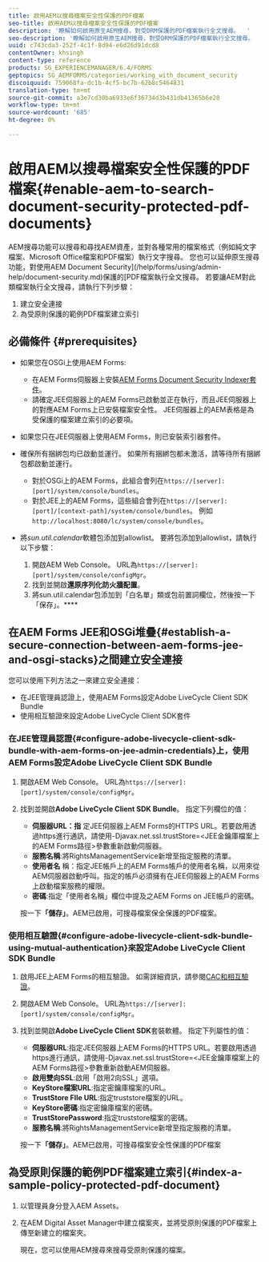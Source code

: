 ```yaml
---
title: 啟用AEM以搜尋檔案安全性保護的PDF檔案
seo-title: 啟用AEM以搜尋檔案安全性保護的PDF檔案
description: '瞭解如何啟用原生AEM搜尋，對受DRM保護的PDF檔案執行全文搜尋。  '
seo-description: '瞭解如何啟用原生AEM搜尋，對受DRM保護的PDF檔案執行全文搜尋。  '
uuid: c743cda3-252f-4c1f-8d94-e6d26d91dcd8
contentOwner: khsingh
content-type: reference
products: SG_EXPERIENCEMANAGER/6.4/FORMS
geptopics: SG_AEMFORMS/categories/working_with_document_security
discoiquuid: 759068fa-dc1b-4cf5-bc7b-62b8c5464831
translation-type: tm+mt
source-git-commit: a3e7cd30ba6933e6f36734d3b431db41365b6e20
workflow-type: tm+mt
source-wordcount: '685'
ht-degree: 0%

---
```



# 啟用AEM以搜尋檔案安全性保護的PDF檔案{#enable-aem-to-search-document-security-protected-pdf-documents}

AEM搜尋功能可以搜尋和尋找AEM資產，並對各種常用的檔案格式（例如純文字檔案、Microsoft Office檔案和PDF檔案）執行文字搜尋。 您也可以延伸原生搜尋功能，對使用AEM Document Security](/help/forms/using/admin-help/document-security.md)保護的[PDF檔案執行全文搜尋。 若要讓AEM對此類檔案執行全文搜尋，請執行下列步驟：

1. 建立安全連接
1. 為受原則保護的範例PDF檔案建立索引

## 必備條件 {#prerequisites}

* 如果您在OSGi上使用AEM Forms:

   * 在AEM Forms伺服器上安裝[AEM Forms Document Security Indexer套件](https://helpx.adobe.com/aem-forms/kb/aem-forms-releases.html)。
   * 請確定JEE伺服器上的AEM Forms已啟動並正在執行，而且JEE伺服器上的對應AEM Forms上已安裝檔案安全性。 JEE伺服器上的AEM表格是為受保護的檔案建立索引的必要項。

* 如果您只在JEE伺服器上使用AEM Forms，則已安裝索引器套件。
* 確保所有捆綁包均已啟動並運行。 如果所有捆綁包都未激活，請等待所有捆綁包都啟動並運行。

   * 對於OSGi上的AEM Forms，此組合會列在`https://[server]:[port]/system/console/bundles`。
   * 對於JEE上的AEM Forms，這些組合會列在`https://[server]:[port]/[context-path]/system/console/bundles`。 例如`http://localhost:8080/lc/system/console/bundles`。

* 將&#x200B;*sun.util.calendar*&#x200B;軟體包添加到allowlist。 要將包添加到allowlist，請執行以下步驟：

   1. 開啟AEM Web Console。 URL為`https://[server]:[port]/system/console/configMgr`。
   1. 找到並開啟&#x200B;**還原序列化防火牆配置**。
   1. 將sun.util.calendar包添加到「白名單」類或包前置詞欄位，然後按一下「保存」。****

## 在AEM Forms JEE和OSGi堆疊{#establish-a-secure-connection-between-aem-forms-jee-and-osgi-stacks}之間建立安全連接

您可以使用下列方法之一來建立安全連接：

* 在JEE管理員認證上，使用AEM Forms設定Adobe LiveCycle Client SDK Bundle
* 使用相互驗證來設定Adobe LiveCycle Client SDK套件

### 在JEE管理員認證{#configure-adobe-livecycle-client-sdk-bundle-with-aem-forms-on-jee-admin-credentials}上，使用AEM Forms設定Adobe LiveCycle Client SDK Bundle

1. 開啟AEM Web Console。 URL為`https://[server]:[port]/system/console/configMgr`。
1. 找到並開啟&#x200B;**Adobe LiveCycle Client SDK Bundle**。 指定下列欄位的值：

   * **伺服器URL：指** 定JEE伺服器上AEM Forms的HTTPS URL。若要啟用透過https進行通訊，請使用-Djavax.net.ssl.trustStore=&lt;JEE金鑰庫檔案上的AEM Forms路徑>參數重新啟動伺服器。
   * **服務名稱**:將RightsManagementService新增至指定服務的清單。
   * **使用者名** 稱：指定JEE帳戶上的AEM Forms帳戶的使用者名稱，以用來從AEM伺服器啟動呼叫。指定的帳戶必須擁有在JEE伺服器上的AEM Forms上啟動檔案服務的權限。
   * **密碼**:指定「使用者名稱」欄位中提及之AEM Forms on JEE帳戶的密碼。

   按一下&#x200B;**「儲存」**。AEM已啟用，可搜尋檔案保全保護的PDF檔案。

### 使用相互驗證{#configure-adobe-livecycle-client-sdk-bundle-using-mutual-authentication}來設定Adobe LiveCycle Client SDK Bundle

1. 啟用JEE上AEM Forms的相互驗證。 如需詳細資訊，請參閱[CAC和相互驗證](https://helpx.adobe.com/livecycle/kb/cac-mutual-authentication.html)。
1. 開啟AEM Web Console。 URL為`https://[server]:[port]/system/console/configMgr`。
1. 找到並開啟&#x200B;**Adobe LiveCycle Client SDK**&#x200B;套裝軟體。 指定下列屬性的值：

   * **伺服器URL**:指定JEE伺服器上AEM Forms的HTTPS URL。若要啟用透過https進行通訊，請使用-Djavax.net.ssl.trustStore=&lt;JEE金鑰庫檔案上的AEM Forms路徑>參數重新啟動AEM伺服器。
   * **啟用雙向SSL**:啟用「啟用2向SSL」選項。
   * **KeyStore檔案URL**:指定密鑰庫檔案的URL。
   * **TrustStore FIle URL**:指定truststore檔案的URL。
   * **KeyStore密碼**:指定密鑰庫檔案的密碼。
   * **TrustStorePassword**:指定truststore檔案的密碼。
   * **服務名稱**:將RightsManagementService新增至指定服務的清單。

   按一下&#x200B;**「儲存」**。AEM已啟用，可搜尋檔案安全性保護的PDF檔案

## 為受原則保護的範例PDF檔案建立索引{#index-a-sample-policy-protected-pdf-document}

1. 以管理員身分登入AEM Assets。
1. 在AEM Digital Asset Manager中建立檔案夾，並將受原則保護的PDF檔案上傳至新建立的檔案夾。

   現在，您可以使用AEM搜尋來搜尋受原則保護的檔案。

